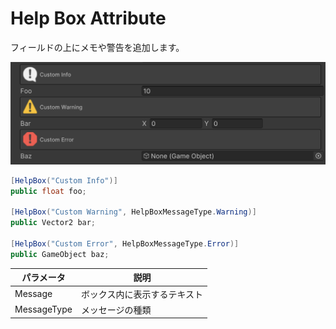 # Help Box Attribute

フィールドの上にメモや警告を追加します。

![img](../../../images/img-attribute-help-box.png)

```cs
[HelpBox("Custom Info")]
public float foo;

[HelpBox("Custom Warning", HelpBoxMessageType.Warning)]
public Vector2 bar;

[HelpBox("Custom Error", HelpBoxMessageType.Error)]
public GameObject baz;
```

| パラメータ | 説明 |
| - | - |
| Message | ボックス内に表示するテキスト |
| MessageType | メッセージの種類 |